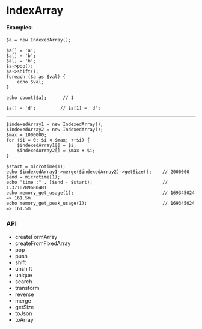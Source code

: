 # IndexArray

#### Examples:

	$a = new IndexedArray();

    $a[] = 'a';
    $a[] = 'b';
    $a[] = 'b';
    $a->pop();
    $a->shift();
    foreach ($a as $val) {
        echo $val;
    }

    echo count($a);      // 1

    $a[] = 'd';         // $a[1] = 'd';
    
***

    $indexedArray1 = new IndexedArray();
    $indexedArray2 = new IndexedArray();
    $max = 1000000;
    for ($i = 0; $i < $max; ++$i) {
        $indexedArray1[] = $i;
        $indexedArray2[] = $max + $i;
    }
    
    $start = microtime(1);
    echo $indexedArray1->merge($indexedArray2)->getSize();    // 2000000
    $end = microtime(1);
    echo "time :" . ($end - $start);                          // 1.3710789680481
    echo memory_get_usage(1);                                 // 169345024 => 161.5m
    echo memory_get_peak_usage(1);                            // 169345024 => 161.5m
  


### API
* createFormArray
* createFromFixedArray
* pop
* push
* shift
* unshift
* unique
* search
* transform
* reverse
* merge
* getSize
* toJson
* toArray
